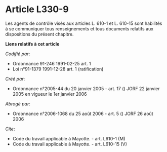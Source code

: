 # Article L330-9

Les agents de contrôle visés aux articles L. 610-1 et L. 610-15 sont habilités à se communiquer tous renseignements et tous
documents relatifs aux dispositions du présent chapitre.

**Liens relatifs à cet article**

_Codifié par_:

  - Ordonnance 91-246 1991-02-25 art. 1
  - Loi n°91-1379 1991-12-28 art. 1 (ratification)

_Créé par_:

  - Ordonnance n°2005-44 du 20 janvier 2005 - art. 17 () JORF 22 janvier 2005 en vigueur le 1er janvier 2006

_Abrogé par_:

  - Ordonnance n°2006-1068 du 25 août 2006 - art. 5 () JORF 26 août 2006

_Cite_:

  - Code du travail applicable à Mayotte. - art. L610-1 (M)
  - Code du travail applicable à Mayotte. - art. L610-15 (V)
